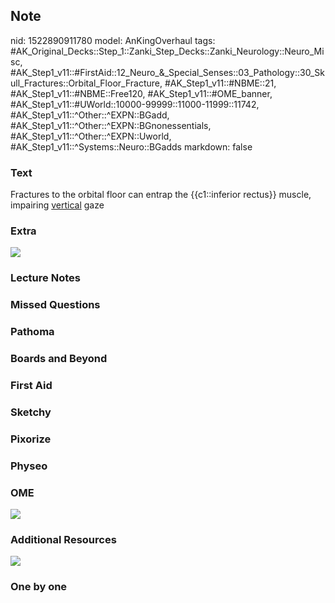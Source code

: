 ## Note
nid: 1522890911780
model: AnKingOverhaul
tags: #AK_Original_Decks::Step_1::Zanki_Step_Decks::Zanki_Neurology::Neuro_Misc, #AK_Step1_v11::#FirstAid::12_Neuro_&_Special_Senses::03_Pathology::30_Skull_Fractures::Orbital_Floor_Fracture, #AK_Step1_v11::#NBME::21, #AK_Step1_v11::#NBME::Free120, #AK_Step1_v11::#OME_banner, #AK_Step1_v11::#UWorld::10000-99999::11000-11999::11742, #AK_Step1_v11::^Other::^EXPN::BGadd, #AK_Step1_v11::^Other::^EXPN::BGnonessentials, #AK_Step1_v11::^Other::^EXPN::Uworld, #AK_Step1_v11::^Systems::Neuro::BGadds
markdown: false

### Text
Fractures to the orbital floor can entrap the {{c1::inferior
rectus}} muscle, impairing <u>vertical</u> gaze

### Extra
<div><img src="paste-44809393799169.jpg"></div>

### Lecture Notes


### Missed Questions


### Pathoma


### Boards and Beyond


### First Aid


### Sketchy


### Pixorize


### Physeo


### OME
<div class="ome-widget">
  <a href="https://onlinemeded.org?ref=anki"><img src=
  "_OME_AnkiFlashcards_General_3.png"></a>
</div>

### Additional Resources
<img src="paste-941a121706a62da30c2902d66ac2953ab9a11aa9.jpg">

### One by one

